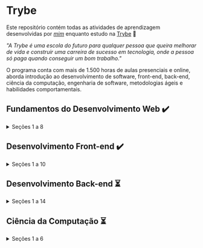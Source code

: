 # Trybe

Este repositório contém todas as atividades de aprendizagem desenvolvidas por _[mim](https://www.linkedin.com/in/lauro-pereira-sr/)_ enquanto estudo na [Trybe](https://www.betrybe.com/) :rocket:

_"A Trybe é uma escola do futuro para qualquer pessoa que queira melhorar de vida e construir uma carreira de sucesso em tecnologia, onde a pessoa só paga quando conseguir um bom trabalho."_

O programa conta com mais de 1.500 horas de aulas presenciais e online, aborda introdução ao desenvolvimento de software, front-end, back-end, ciência da computação, engenharia de software, metodologias ágeis e habilidades comportamentais.

## Fundamentos do Desenvolvimento Web :heavy_check_mark:

<details>
<summary>Seções 1 a 8</summary>

##### Seção 1: Introdução - Unix & Shell

- [x] 1-3: _Fundamentos do Desenvolvimento Web_
- [x] 1-3: _Introdução - Unix & Shell_
- [x] 1-3: _Unix & Shell- Part 1_
- [x] 1-4: _Unix & Shell- Part 2_

##### Seção 2: Git & GitHub e Internet

- [x] 2-1: _Git & GitHub - O que é e para que serve_
- [x] 2-2: _Git & GitHub - Entendendo os comandos_
- [x] 2-3: _Internet - Entendendo como ela funciona_

##### Seção 3: Introdução - HTML & CSS

- [x] 3-1: _Introdução - HTML & CSS_
- [x] 3-1: _HTML & CSS - Estruturas de página_
- [x] 3-2: _HTML & CSS - Primeiros passos em CSS_
- [x] 3-3: _HTML & CSS - Seletores e posicionamento_
- [x] 3-4: _HTML Semântico_
- [x] 3-5: _Projeto - Lessons Learned_

##### Seção 4: Introdução - JavaScript e Lógica de Programação

- [x] 4-1: _Introdução - JavaScript_
- [x] 4-1: _JavaScript - Primeiros passos_
- [x] 4-2: _JavaScript - Array e loop For_
- [x] 4-3: _JavaScript - Lógica de Programação e Algoritmos_
- [x] 4-4: _JavaScript - Objetos e funções_
- [x] 4-5: _Projeto - Playground Functions_

##### Seção 5: JavaScript: DOM, Eventos e Web Storage

- [x] 5-1: _JavaScript - DOM e seletores_
- [x] 5-2: _JavaScript - Trabalhando com elementos_
- [x] 5-3: _JavaScript - Eventos_
- [x] 5-4: _JavaScript - Web Storage_
- [x] 5-5: _Fundamentos - JavaScript - Projetos_
- [x] 5-5: _Projeto - Arte com Pixels_
- [x] 5-6: _[Projeto - Lista de tarefas](https://lauropera.github.io/todo-list/)_
- [x] 5-7: _Projeto (Bônus) - Meme Generator_
- [x] 5-7: _Projeto (Bônus) - Adivinhe a Cor_
- [x] 5-7: _Projeto (Bônus) - Carta Misteriosa_

##### Seção 6: HTML & CSS: Forms, Flexbox e Responsivo

- [x] 6-1: _HTML & CSS - Forms_
- [x] 6-2: _Bibliotecas JavaScript e Frameworks CSS_
- [x] 6-3: _Introdução - CSS Flexbox_
- [x] 6-3: _CSS Flexbox - Part 1_
- [x] 6-4: _CSS Flexbox - Part 2_
- [x] 6-5: _CSS Responsivo - Mobile First_
- [x] 6-6: _[Projeto - Trybewarts](https://lauropera.github.io/trybewarts/)_

##### Seção 7: Introdução à JavaScript ES6 e Testes Unitários

- [x] 7-1: _JavaScript ES6 - let, const, arrow functions e template literals_
- [x] 7-2: _JavaScript ES6 - Fluxo de exceção e Objetos_
- [x] 7-3: _Primeiros passos em Jest_
- [x] 7-4: _Projeto - JavaScript Testes Unitários_

##### Seção 8: Higher Order Functions do JavaScript ES6

- [x] 8-1: _JavaScript ES6 - Introdução a Higher Order Functions_
- [x] 8-2: _JavaScript ES6 - Higher Order Functions - forEach, find, some, every, sort_
- [x] 8-3: _JavaScript ES6 - Higher Order Functions - map e filter_
- [x] 8-4: _JavaScript ES6 - Higher Order Functions - reduce_
- [x] 8-5: _JavaScript ES6 - spread operator, rest parameter, destructuring e mais_
- [x] 8-6: _Projeto - Zoo functions_
</details>
  
## Desenvolvimento Front-end :heavy_check_mark:

<details>
<summary>Seções 1 a 10</summary>

##### Seção 1: JavaScript e Testes Assíncronos

- [x] 1-1: _JavaScript Assíncrono e Callbacks_
- [x] 1-2: _JavaScript Assíncrono - Fetch API e async/await_
- [x] 1-3: _Jest - Testes Assíncronos_
- [x] 1-4: _[Projeto - Carrinho de Compras](https://lauropera.github.io/shopping-cart/)_
  
##### Seção 2: Introdução à React

- [x] 2-1: _Introdução - Front-end_
- [x] 2-1: _Introdução - React_
- [x] 2-1: _'Hello, world' no React!_
- [x] 2-2: _Componentes React_
- [x] 2-3: _[Projeto - Sistema Solar](https://lauropera.github.io/solar-system/)_

##### Seção 3: Componentes com Estado, Eventos e Formulários com React

- [x] 3-1: _Componentes com estado e eventos_
- [x] 3-2: _Formulários no React_
- [x] 3-3: _[Projeto - Tryunfo](https://lauropera.github.io/dont-trumps/)_

##### Seção 4: Ciclo de Vida de Componentes e React Router

- [x] 4-1: _Ciclo de vida de componentes_
- [x] 4-2: _React Router_
- [x] 4-3: _[Projeto - TrybeTunes](https://lauropera.github.io/trybetunes/)_

##### Seção 5: Metodologias Ágeis

- [x] 5-1: _Metodologias Ágeis_
- [x] 5-2: _Projeto - Frontend Online Store_

##### Seção 6: Testes automatizados com React Testing Library

- [x] 6-1: _RTL - Primeiros passos_
- [x] 6-2: _RTL - Mocks e Inputs_
- [x] 6-3: _RTL - Terstando React Router_
- [x] 6-4: _[Projeto - Testes em React](https://github.com/lauropera/tests-with-react-testing-library)_


##### Seção 7: Gerenciamento de estado com Redux

- [x] 7-1: _Introdução ao Redux - O estado global da aplicação_
- [x] 7-2: _Usando o Redux no React_
- [x] 7-3: _Usando o Redux no React - Prática_
- [x] 7-4: _Usando o Redux no React - Actions Assíncronas_
- [x] 7-5: _Testes em React-Redux_
- [x] 7-6: _[Projeto - Trybe Wallet](https://lauropera.github.io/wallet/)_

##### Seção 8: Projeto Jogo de Trivia

- [x] 8-1: _[Projeto - Jogo de Trivia](https://lauropera.github.io/trivia/)_

##### Seção 9: Context API e React Hooks

- [x] 9-1: _Context API do React_
- [x] 9-2: _React Hooks - useState e useContext_
- [x] 9-3: _React Hooks - useEffect e Hooks customizados_
- [x] 9-4: _Projeto - StarWars Datatable com Context API e Hooks_

##### Seção 10: Projeto App de Receitas

- [x] 10-1: _[Projeto - App de Receitas](https://lauropera.github.io/bechef/)_
</details>

## Desenvolvimento Back-end :hourglass_flowing_sand:

<details>
<summary>Seções 1 a 14</summary>
  
##### Seção 1: Docker: Utilizando Containers

- [x] 1-1: _Utilizando Containers - Docker_
- [x] 1-2: _Manipulando Imagens no Docker_
- [x] 1-3: _Orquestrando Containers com Docker Compose_
- [x] 1-4: _[Projeto - Docker To do-List](https://github.com/lauropera/docker-todo-list)_

##### Seção 2: Introdução à SQL

- [x] 2-1: _Banco de dados SQL_
- [x] 2-2: _Encontrando dados em um banco de dados_
- [x] 2-3: _Filtrando dados de forma específica_
- [x] 2-4: _Manipulando tabelas_
- [x] 2-5: _[Projeto - All For One](https://github.com/lauropera/mysql-all-for-one)_

##### Seção 3: Funções SQL, JOINs e Normalização

- [x] 3-1: _Funções mais usadas no SQL_
- [x] 3-2: _Descomplicando JOINs_
- [x] 3-3: _Transformando ideias em um modelo de banco de dados_
- [x] 3-4: _[Projeto - One For All](https://github.com/lauropera/mysql-one-for-all)_

##### Seção 4: Introdução ao desenvolvimento Web com Node.js

- [x] 4-1: _Node.js: Runtime Assíncrono_
- [x] 4-2: _Node.js: API REST com Express_
- [x] 4-3: _Node.js: Testes de Integração_
- [x] 4-4: _Express: Middlewares_
- [ ] 4-5: _Node.js: Express e Mysql_
- [ ] 4-6: _[Projeto - Talker Manager]()_

##### Seção 5: Node.js: Camada de Serviço e Arquitetura Rest e Restful

- [ ] 5-1: _Arquitetura de Software - Camada de Model_
- [ ] 5-2: _Arquitetura de Software - Camada Service_
- [ ] 5-3: _Arquitetura de Software - Camada Controller_
- [ ] 5-4: _[Projeto - Store Manager]()_

##### Seção 6: Node.js: ORM e Autenticação

- [ ] 6-1: _ORM - Interface da aplicação com o banco de dados_
- [ ] 6-2: _ORM - Associations 1:1 e 1:N_
- [ ] 6-3: _ORM - Associations N:N e Transactions_
- [ ] 6-4: _JWT - (JSON Web Token)_
- [ ] 6-5: _[Projeto - API de Blogs]()_

##### Seção 7: Deployment

- [ ] 7-1: _Infraestrutura - Deploy com Heroku_
- [ ] 7-2: _Deploy Docker & Heroku_
- [ ] 7-3: _[Projeto - Stranger Things]()_

##### Seção 8: TypeScript

- [ ] 8-1: _Introdução ao TypeScript_
- [ ] 8-2: _Tipagem Estática e Generics_
- [ ] 8-3: _Express com TypeScript_
- [ ] 8-4: _[Projeto - Trybe Smith]()_

##### Seção 9: Programação Orientada a Objetos (POO) e SOLID

- [ ] 9-1: _Introdução à Orientação a Objetos_
- [ ] 9-2: _Herança e Interfaces_
- [ ] 9-3: _Polimorfismo_
- [ ] 9-4: _SOLID - Introdução e Princípios S, O e D_
- [ ] 9-5: _SOLID - Princípios L e I_
- [ ] 9-6: _[Projeto - Trybe and Dragons]()_

##### Seção 10: Projeto - TFC - Trybe Futebol Clube

- [ ] 10-1: _[Projeto - TFC - Trybe Futebol Clube]()_

##### Seção 11: Introdução ao MongoDB

- [ ] 11-1: _MongoDB - Introdução_
- [ ] 11-2: _Filter Operators_
- [ ] 11-3: _Operadores de consulta_
- [ ] 11-4: _Updates Simples_
- [ ] 11-5: _Updates Complexos - Arrays_
- [ ] 11-6: _[Projeto - Commerce]()_

##### Seção 12: MongoDB com Node.js e POO

- [ ] 12-1: _Mongoose e arquitetura MSC (Camada Model)_
- [ ] 12-2: _Mongoose e arquitetura MSC (Camada Service e Controller)_
- [ ] 12-3: _[Projeto - CarShop]()_

##### Seção 13: Projeto - App de Delivery

- [ ] 13-1: _[Projeto - App de Delivery]()_

##### Seção 14: MasterClass - VPS, CI/CD

- [ ] 12-1: _Dia 1_
- [ ] 12-2: _Dia 2_
</details>

## Ciência da Computação :hourglass_flowing_sand:

<details>
<summary>Seções 1 a 6</summary>

##### Seção 1: Introdução à Python

- [ ] 1-1: _Aprendendo Python_
- [ ] 1-2: _Entrada e Saída de Dados_
- [ ] 1-3: _Testes_
- [ ] 1-4: _[Projeto - Job Insights]()_

##### Seção 2: Padrões de Projeto

- [ ] 2-1: _P.O.O em Python_
- [ ] 2-2: _Padrões - Iterator, Adapter, Strategy_
- [ ] 2-3: _Padrões - Decorator, Observer, Factory_
- [ ] 2-4: _[Projeto - Relatórios de Estoque]()_

##### Seção 3: Redes e Raspagem de Dados

- [ ] 3-1: _Arquitetura de redes_
- [ ] 3-2: _Raspagem de Dados_
- [ ] 3-3: _Outras Ferramentas de Raspagem de Dados_
- [ ] 3-4: _[Projeto - Tech news]()_

##### Seção 4: Algoritmos

- [ ] 4-1: _Complexidade de Algoritmos_
- [ ] 4-2: _Recursividade e Estratégias para solução de problemas_
- [ ] 4-3: _Algoritmos de ordenação e busca_
- [ ] 4-4: _[Projeto - Algoritmos]()_

##### Seção 5: Estrutura de Dados I: Arrays, Listas, Filas e Pilhas

- [ ] 5-1: _Arquitetura de Computadores_
- [ ] 5-2: _Arrays_
- [ ] 5-3: _Nó e Listas Encadeadas_
- [ ] 5-4: _Pilhas e Filas_
- [ ] 5-5: _[Projeto - TING - Trybe Is Not Google]()_

##### Seção 6: Estrutura de Dados II: Hashmaps e Sets

- [ ] 6-1: _Hashmap e Dict_
- [ ] 6-2: _Set_
- [ ] 6-3: _[Projeto - Restaurant Orders]()_
  
</details>

##
